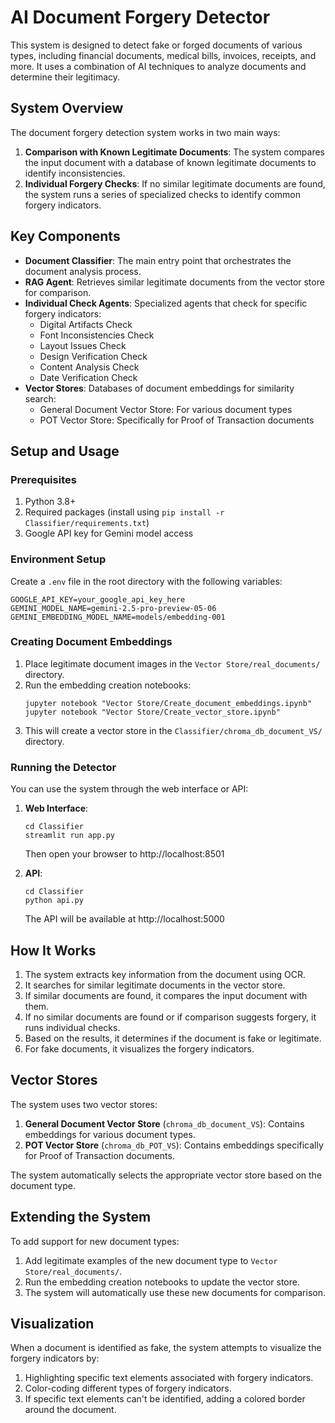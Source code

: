# AI Document Forgery Detector

This system is designed to detect fake or forged documents of various types, including financial documents, medical bills, invoices, receipts, and more. It uses a combination of AI techniques to analyze documents and determine their legitimacy.

## System Overview

The document forgery detection system works in two main ways:

1. **Comparison with Known Legitimate Documents**: The system compares the input document with a database of known legitimate documents to identify inconsistencies.
2. **Individual Forgery Checks**: If no similar legitimate documents are found, the system runs a series of specialized checks to identify common forgery indicators.

## Key Components

- **Document Classifier**: The main entry point that orchestrates the document analysis process.
- **RAG Agent**: Retrieves similar legitimate documents from the vector store for comparison.
- **Individual Check Agents**: Specialized agents that check for specific forgery indicators:
  - Digital Artifacts Check
  - Font Inconsistencies Check
  - Layout Issues Check
  - Design Verification Check
  - Content Analysis Check
  - Date Verification Check
- **Vector Stores**: Databases of document embeddings for similarity search:
  - General Document Vector Store: For various document types
  - POT Vector Store: Specifically for Proof of Transaction documents

## Setup and Usage

### Prerequisites

1. Python 3.8+
2. Required packages (install using `pip install -r Classifier/requirements.txt`)
3. Google API key for Gemini model access

### Environment Setup

Create a `.env` file in the root directory with the following variables:

```
GOOGLE_API_KEY=your_google_api_key_here
GEMINI_MODEL_NAME=gemini-2.5-pro-preview-05-06
GEMINI_EMBEDDING_MODEL_NAME=models/embedding-001
```

### Creating Document Embeddings

1. Place legitimate document images in the `Vector Store/real_documents/` directory.
2. Run the embedding creation notebooks:
   ```
   jupyter notebook "Vector Store/Create_document_embeddings.ipynb"
   jupyter notebook "Vector Store/Create_vector_store.ipynb"
   ```
3. This will create a vector store in the `Classifier/chroma_db_document_VS/` directory.

### Running the Detector

You can use the system through the web interface or API:

1. **Web Interface**:
   ```
   cd Classifier
   streamlit run app.py
   ```
   Then open your browser to http://localhost:8501

2. **API**:
   ```
   cd Classifier
   python api.py
   ```
   The API will be available at http://localhost:5000

## How It Works

1. The system extracts key information from the document using OCR.
2. It searches for similar legitimate documents in the vector store.
3. If similar documents are found, it compares the input document with them.
4. If no similar documents are found or if comparison suggests forgery, it runs individual checks.
5. Based on the results, it determines if the document is fake or legitimate.
6. For fake documents, it visualizes the forgery indicators.

## Vector Stores

The system uses two vector stores:

1. **General Document Vector Store** (`chroma_db_document_VS`): Contains embeddings for various document types.
2. **POT Vector Store** (`chroma_db_POT_VS`): Contains embeddings specifically for Proof of Transaction documents.

The system automatically selects the appropriate vector store based on the document type.

## Extending the System

To add support for new document types:

1. Add legitimate examples of the new document type to `Vector Store/real_documents/`.
2. Run the embedding creation notebooks to update the vector store.
3. The system will automatically use these new documents for comparison.

## Visualization

When a document is identified as fake, the system attempts to visualize the forgery indicators by:

1. Highlighting specific text elements associated with forgery indicators.
2. Color-coding different types of forgery indicators.
3. If specific text elements can't be identified, adding a colored border around the document.
